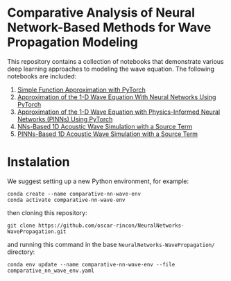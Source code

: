 # Comparative Analysis of Neural Network-Based Methods for Wave Propagation Modeling
 
This repository contains a collection of notebooks that demonstrate various deep learning approaches to modeling the wave equation. The following notebooks are included:

1. [Simple Function Approximation with PyTorch](https://github.com/oscar-rincon/NeuralNetworks-WavePropagation/blob/main/notebooks/1_Simple_Function_Aproximation.ipynb)
2. [Approximation of the 1-D Wave Equation With Neural Networks Using PyTorch](https://github.com/oscar-rincon/NeuralNetworks-WavePropagation/blob/main/notebooks/2_1D_Wave_Equation_Approximation_with_NNs.ipynb)
3. [Approximation of the 1-D Wave Equation with Physics-Informed Neural Networks (PINNs) Using PyTorch](https://github.com/oscar-rincon/NeuralNetworks-WavePropagation/blob/main/notebooks/3_Approximation_with_PINNs.ipynb)
4. [NNs-Based 1D Acoustic Wave Simulation with a Source Term](https://github.com/oscar-rincon/NeuralNetworks-WavePropagation/blob/main/notebooks/4_1D_Acoustic_Wave_Source_NNs.ipynb)
5. [PINNs-Based 1D Acoustic Wave Simulation with a Source Term](https://github.com/oscar-rincon/NeuralNetworks-WavePropagation/blob/main/notebooks/5_1D_Acoustic_Wave_Source_PINNs.ipynb)


# Instalation

We suggest setting up a new Python environment, for example:

 ```
conda create --name comparative-nn-wave-env
conda activate comparative-nn-wave-env
 ```

then cloning this repository:

 ```
git clone https://github.com/oscar-rincon/NeuralNetworks-WavePropagation.git
 ```

and running this command in the base  `NeuralNetworks-WavePropagation/` directory:

 ```
 conda env update --name comparative-nn-wave-env --file comparative_nn_wave_env.yaml
 ```
